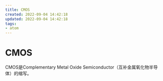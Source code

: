 ```yaml
---
title: CMOS
created: 2022-09-04 14:42:18
updated: 2022-09-04 14:42:18
tags: 
- atom
---
```

# CMOS

CMOS是Complementary Metal Oxide Semiconductor（互补金属氧化物半导体）的缩写。

